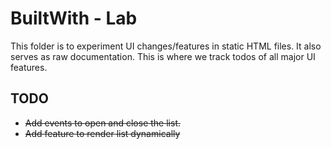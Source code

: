 # BuiltWith - Lab
This folder is to experiment UI changes/features in static HTML files. It also serves as raw documentation. This is where we track todos of all major UI features.

## TODO
 - ~~Add events to open and close the list.~~
 - ~~Add feature to render list dynamically~~